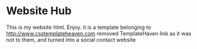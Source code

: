 # Website Hub
This is my website html. Enjoy. it is a template belonging to http://www.csstemplateheaven.com removed TemplateHaven link as it was not to them, 
  and turned into a social contact website
